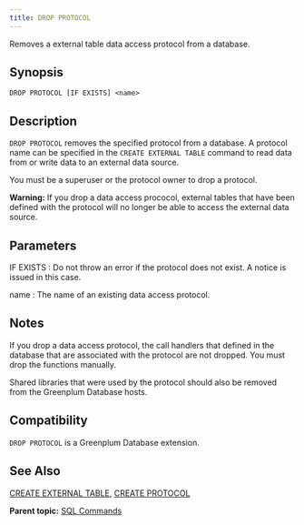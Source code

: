 ```yaml
---
title: DROP PROTOCOL 
---
```


Removes a external table data access protocol from a database.

## <a id="section2"></a>Synopsis 

``` {#sql_command_synopsis}
DROP PROTOCOL [IF EXISTS] <name>
```

## <a id="section3"></a>Description 

`DROP PROTOCOL` removes the specified protocol from a database. A protocol name can be specified in the `CREATE EXTERNAL TABLE` command to read data from or write data to an external data source.

You must be a superuser or the protocol owner to drop a protocol.

**Warning:** If you drop a data access prococol, external tables that have been defined with the protocol will no longer be able to access the external data source.

## <a id="section4"></a>Parameters 

IF EXISTS
:   Do not throw an error if the protocol does not exist. A notice is issued in this case.

name
:   The name of an existing data access protocol.

## <a id="section5"></a>Notes 

If you drop a data access protocol, the call handlers that defined in the database that are associated with the protocol are not dropped. You must drop the functions manually.

Shared libraries that were used by the protocol should also be removed from the Greenplum Database hosts.

## <a id="section6"></a>Compatibility 

`DROP PROTOCOL` is a Greenplum Database extension.

## <a id="section7"></a>See Also 

[CREATE EXTERNAL TABLE](CREATE_EXTERNAL_TABLE.html), [CREATE PROTOCOL](CREATE_PROTOCOL.html)

**Parent topic:** [SQL Commands](../sql_commands/sql_ref.html)

